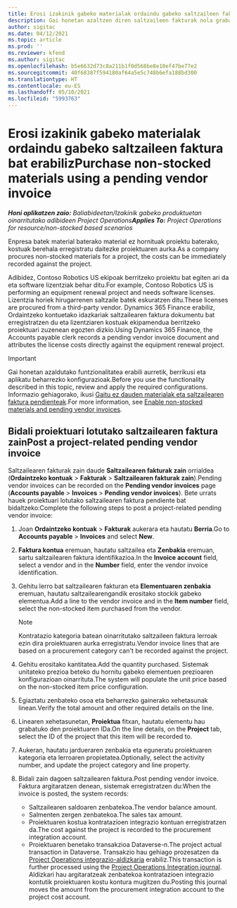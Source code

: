 ```yaml
---
title: Erosi izakinik gabeko materialak ordaindu gabeko saltzaileen faktura bat erabiliz
description: Gai honetan azaltzen diren saltzaileen fakturak nola grabatu azaltzen da.
author: sigitac
ms.date: 04/12/2021
ms.topic: article
ms.prod: ''
ms.reviewer: kfend
ms.author: sigitac
ms.openlocfilehash: b5e6632d73c8a211b1f0d568be8e10ef47be77e2
ms.sourcegitcommit: 40f68387f594180af64a5e5c748b6efa188bd300
ms.translationtype: HT
ms.contentlocale: eu-ES
ms.lasthandoff: 05/10/2021
ms.locfileid: "5993763"
---
```

# <a name="purchase-non-stocked-materials-using-a-pending-vendor-invoice"></a><span data-ttu-id="d7c6a-103">Erosi izakinik gabeko materialak ordaindu gabeko saltzaileen faktura bat erabiliz</span><span class="sxs-lookup"><span data-stu-id="d7c6a-103">Purchase non-stocked materials using a pending vendor invoice</span></span>

<span data-ttu-id="d7c6a-104">_**Honi aplikatzen zaio:** Baliabideetan/Izakinik gabeko produktuetan oinarritutako adibideen Project Operations_</span><span class="sxs-lookup"><span data-stu-id="d7c6a-104">_**Applies To:** Project Operations for resource/non-stocked based scenarios_</span></span>

<span data-ttu-id="d7c6a-105">Enpresa batek material baterako material ez hornituak proiektu baterako, kostuak berehala erregistratu daitezke proiektuaren aurka.</span><span class="sxs-lookup"><span data-stu-id="d7c6a-105">As a company procures non-stocked materials for a project, the costs can be immediately recorded against the project.</span></span> 

<span data-ttu-id="d7c6a-106">Adibidez, Contoso Robotics US ekipoak berritzeko proiektu bat egiten ari da eta software lizentziak behar ditu.</span><span class="sxs-lookup"><span data-stu-id="d7c6a-106">For example, Contoso Robotics US is performing an equipment renewal project and needs software licenses.</span></span> <span data-ttu-id="d7c6a-107">Lizentzia horiek hirugarrenen saltzaile batek eskuratzen ditu.</span><span class="sxs-lookup"><span data-stu-id="d7c6a-107">These licenses are procured from a third-party vendor.</span></span>  <span data-ttu-id="d7c6a-108">Dynamics 365 Finance erabiliz, Ordaintzeko kontuetako idazkariak saltzailearen faktura dokumentu bat erregistratzen du eta lizentziaren kostuak ekipamendua berritzeko proiektuari zuzenean egozten dizkio.</span><span class="sxs-lookup"><span data-stu-id="d7c6a-108">Using Dynamics 365 Finance, the Accounts payable clerk records a pending vendor invoice document and attributes the license costs directly against the equipment renewal project.</span></span> 

> [!IMPORTANT]
> <span data-ttu-id="d7c6a-109">Gai honetan azaldutako funtzionalitatea erabili aurretik, berrikusi eta aplikatu beharrezko konfigurazioak.</span><span class="sxs-lookup"><span data-stu-id="d7c6a-109">Before you use the functionality described in this topic, review and apply the required configurations.</span></span> <span data-ttu-id="d7c6a-110">Informazio gehiagorako, ikusi [Gaitu ez dauden materialak eta saltzailearen faktura pendienteak](configure-materials-nonstocked.md).</span><span class="sxs-lookup"><span data-stu-id="d7c6a-110">For more information, see [Enable non-stocked materials and pending vendor invoices](configure-materials-nonstocked.md).</span></span> 

## <a name="post-a-project-related-pending-vendor-invoice"></a><span data-ttu-id="d7c6a-111">Bidali proiektuari lotutako saltzailearen faktura zain</span><span class="sxs-lookup"><span data-stu-id="d7c6a-111">Post a project-related pending vendor invoice</span></span> 

<span data-ttu-id="d7c6a-112">Saltzailearen fakturak zain daude **Saltzailearen fakturak zain** orrialdea (**Ordaintzeko kontuak** > **Fakturak** > **Saltzailearen fakturak zain**).</span><span class="sxs-lookup"><span data-stu-id="d7c6a-112">Pending vendor invoices can be recorded on the **Pending vendor invoices** page (**Accounts payable** > **Invoices** > **Pending vendor invoices**).</span></span> <span data-ttu-id="d7c6a-113">Bete urrats hauek proiektuari lotutako saltzailearen faktura pendiente bat bidaltzeko:</span><span class="sxs-lookup"><span data-stu-id="d7c6a-113">Complete the following steps to post a project-related pending vendor invoice:</span></span>

1. <span data-ttu-id="d7c6a-114">Joan **Ordaintzeko kontuak** > **Fakturak** aukerara eta hautatu **Berria**.</span><span class="sxs-lookup"><span data-stu-id="d7c6a-114">Go to **Accounts payable** > **Invoices** and select **New**.</span></span> 
2. <span data-ttu-id="d7c6a-115">**Faktura kontua** eremuan, hautatu saltzailea eta **Zenbakia** eremuan, sartu saltzailearen faktura identifikazioa.</span><span class="sxs-lookup"><span data-stu-id="d7c6a-115">In the **Invoice account** field, select a vendor and in the **Number** field, enter the vendor invoice identification.</span></span>
3. <span data-ttu-id="d7c6a-116">Gehitu lerro bat saltzailearen fakturan eta **Elementuaren zenbakia** eremuan, hautatu saltzailearengandik erositako stockik gabeko elementua.</span><span class="sxs-lookup"><span data-stu-id="d7c6a-116">Add a line to the vendor invoice and in the **Item number** field, select the non-stocked item purchased from the vendor.</span></span> 

    > [!NOTE]
    > <span data-ttu-id="d7c6a-117">Kontratazio kategoria batean oinarritutako saltzaileen faktura lerroak ezin dira proiektuaren aurka erregistratu.</span><span class="sxs-lookup"><span data-stu-id="d7c6a-117">Vendor invoice lines that are based on a procurement category can't be recorded against the project.</span></span> 
    
5. <span data-ttu-id="d7c6a-118">Gehitu erositako kantitatea.</span><span class="sxs-lookup"><span data-stu-id="d7c6a-118">Add the quantity purchased.</span></span> <span data-ttu-id="d7c6a-119">Sistemak unitateko prezioa beteko du hornitu gabeko elementuen prezioaren konfigurazioan oinarrituta.</span><span class="sxs-lookup"><span data-stu-id="d7c6a-119">The system will populate the unit price based on the non-stocked item price configuration.</span></span> 
6. <span data-ttu-id="d7c6a-120">Egiaztatu zenbateko osoa eta beharrezko gainerako xehetasunak linean.</span><span class="sxs-lookup"><span data-stu-id="d7c6a-120">Verify the total amount and other required details on the line.</span></span>
7. <span data-ttu-id="d7c6a-121">Linearen xehetasunetan, **Proiektua** fitxan, hautatu elementu hau grabatuko den proiektuaren IDa.</span><span class="sxs-lookup"><span data-stu-id="d7c6a-121">On the line details, on the **Project** tab, select the ID of the project that this item will be recorded to.</span></span>
8. <span data-ttu-id="d7c6a-122">Aukeran, hautatu jardueraren zenbakia eta eguneratu proiektuaren kategoria eta lerroaren propietatea.</span><span class="sxs-lookup"><span data-stu-id="d7c6a-122">Optionally, select the activity number, and update the project category and line property.</span></span>
9. <span data-ttu-id="d7c6a-123">Bidali zain dagoen saltzailearen faktura.</span><span class="sxs-lookup"><span data-stu-id="d7c6a-123">Post pending vendor invoice.</span></span> <span data-ttu-id="d7c6a-124">Faktura argitaratzen denean, sistemak erregistratzen du:</span><span class="sxs-lookup"><span data-stu-id="d7c6a-124">When the invoice is posted, the system records:</span></span>
    
    - <span data-ttu-id="d7c6a-125">Saltzailearen saldoaren zenbatekoa.</span><span class="sxs-lookup"><span data-stu-id="d7c6a-125">The vendor balance amount.</span></span>
    - <span data-ttu-id="d7c6a-126">Salmenten zergen zenbatekoa.</span><span class="sxs-lookup"><span data-stu-id="d7c6a-126">The sales tax amount.</span></span>
    - <span data-ttu-id="d7c6a-127">Proiektuaren kostua kontratazioen integrazio kontuan erregistratzen da.</span><span class="sxs-lookup"><span data-stu-id="d7c6a-127">The cost against the project is recorded to the procurement integration account.</span></span>
    - <span data-ttu-id="d7c6a-128">Proiektuaren benetako transakzioa Dataverse-n.</span><span class="sxs-lookup"><span data-stu-id="d7c6a-128">The project actual transaction in Dataverse.</span></span> <span data-ttu-id="d7c6a-129">Transakzio hau gehiago prozesatzen da [Project Operations integrazio-aldizkaria](../project-accounting/project-operations-integration-journal.md) erabiliz.</span><span class="sxs-lookup"><span data-stu-id="d7c6a-129">This transaction is further processed using the [Project Operations Integration journal](../project-accounting/project-operations-integration-journal.md).</span></span> <span data-ttu-id="d7c6a-130">Aldizkari hau argitaratzeak zenbatekoa kontratazioen integrazio kontutik proiektuaren kostu kontura mugitzen du.</span><span class="sxs-lookup"><span data-stu-id="d7c6a-130">Posting this journal moves the amount from the procurement integration account to the project cost account.</span></span>
